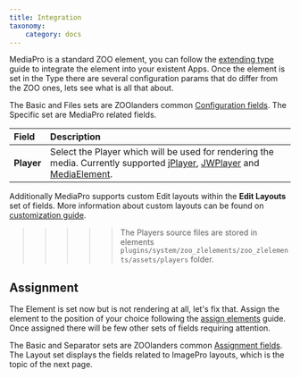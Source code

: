 ```yaml
---
title: Integration
taxonomy:
    category: docs
---
```


MediaPro is a standard ZOO element, you can follow the [extending type](http://yootheme.com/zoo/documentation/advanced/extend-pre-build-types) guide to integrate the element into your existent Apps. Once the element is set in the Type there are several configuration params that do differ from the ZOO ones, lets see what is all that about.

The Basic and Files sets are ZOOlanders common [Configuration fields](/zoolanders/elements/fields#configuration). The Specific set are MediaPro related fields.

| Field       | Description |
| :---------- | :---------- |
| **Player** | Select the Player which will be used for rendering the media. Currently supported [jPlayer](http://www.jplayer.org/), [JWPlayer](http://www.jwplayer.com/) and [MediaElement](http://www.mediaelementjs.com/). |

Additionally MediaPro supports custom Edit layouts within the **Edit Layouts** set of fields. More information about custom layouts can be found on [customization guide](http://joomla.box/zl-docs/zoolanders/elements/customizations#custom-layouts).

>>>>> The Players source files are stored in elements `plugins/system/zoo_zlelements/zoo_zlelements/assets/players` folder.

## Assignment

The Element is set now but is not rendering at all, let's fix that. Assign the element to the position of your choice following the [assign elements](http://yootheme.com/zoo/documentation/advanced/assign-elements-to-layout-positions) guide. Once assigned there will be few other sets of fields requiring attention.

The Basic and Separator sets are ZOOlanders common [Assignment fields](/zoolanders/elements/fields#assignment). The Layout set displays the fields related to ImagePro layouts, which is the topic of the next page.
